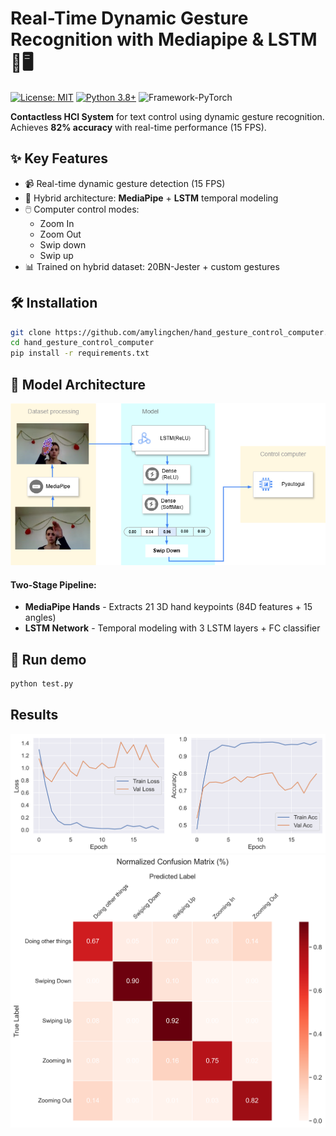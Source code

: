 # Real-Time Dynamic Gesture Recognition with Mediapipe & LSTM 👋🖥️

[![License: MIT](https://img.shields.io/badge/License-MIT-yellow.svg)](https://opensource.org/licenses/MIT)
[![Python 3.8+](https://img.shields.io/badge/Python-3.8%2B-blue.svg)](https://www.python.org/)
![Framework-PyTorch](https://img.shields.io/badge/Framework-PyTorch-orange.svg)

**Contactless HCI System** for text control using dynamic gesture recognition. Achieves **82% accuracy** with real-time performance (15 FPS).

## ✨ Key Features
- 📹 Real-time dynamic gesture detection (15 FPS)
- 🤖 Hybrid architecture: **MediaPipe** + **LSTM** temporal modeling
- 🖱️ Computer control modes: 
    - Zoom In
    - Zoom Out
    - Swip down
    - Swip up
- 📊 Trained on hybrid dataset: 20BN-Jester + custom gestures

## 🛠️ Installation
```bash
git clone https://github.com/amylingchen/hand_gesture_control_computer.git
cd hand_gesture_control_computer
pip install -r requirements.txt
```

## 🧠 Model Architecture
![MediaPipe_LSTM_Gesture_Recognition.png](output%2FMediaPipe_LSTM_Gesture_Recognition.png)
#### Two-Stage Pipeline:

- **MediaPipe Hands** - Extracts 21 3D hand keypoints (84D features + 15 angles)
- **LSTM Network** - Temporal modeling with 3 LSTM layers + FC classifier

## 🚀 Run demo
```bash
python test.py
```

## Results

![history_15.png](output%2Fhistory_15.png)
![confusion_matrix_norm_15.png](output%2Fconfusion_matrix_norm_15.png)